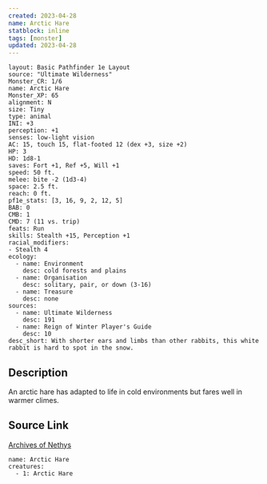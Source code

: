 ```yaml
---
created: 2023-04-28
name: Arctic Hare
statblock: inline
tags: [monster]
updated: 2023-04-28
---
```

```statblock
layout: Basic Pathfinder 1e Layout
source: "Ultimate Wilderness"
Monster_CR: 1/6
name: Arctic Hare
Monster_XP: 65
alignment: N
size: Tiny
type: animal
INI: +3
perception: +1
senses: low-light vision
AC: 15, touch 15, flat-footed 12 (dex +3, size +2)
HP: 3
HD: 1d8-1
saves: Fort +1, Ref +5, Will +1
speed: 50 ft.
melee: bite -2 (1d3-4)
space: 2.5 ft.
reach: 0 ft.
pf1e_stats: [3, 16, 9, 2, 12, 5]
BAB: 0
CMB: 1
CMD: 7 (11 vs. trip)
feats: Run
skills: Stealth +15, Perception +1
racial_modifiers:
- Stealth 4
ecology:
  - name: Environment
    desc: cold forests and plains
  - name: Organisation
    desc: solitary, pair, or down (3-16)
  - name: Treasure
    desc: none
sources:
  - name: Ultimate Wilderness
    desc: 191
  - name: Reign of Winter Player's Guide
    desc: 10
desc_short: With shorter ears and limbs than other rabbits, this white rabbit is hard to spot in the snow.
```
## Description
An arctic hare has adapted to life in cold environments but fares well in warmer climes.
## Source Link
[Archives of Nethys](https://aonprd.com/MonsterDisplay.aspx?ItemName=Arctic%20Hare)
```encounter-table
name: Arctic Hare
creatures:
  - 1: Arctic Hare
```
